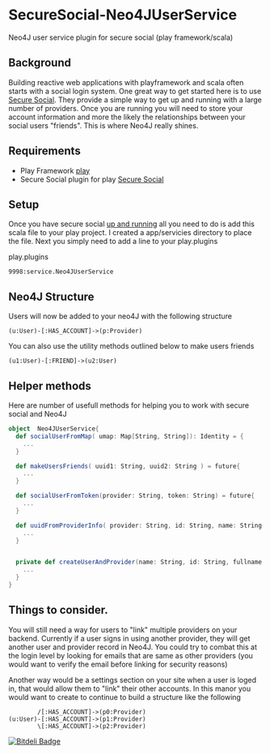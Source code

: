 SecureSocial-Neo4JUserService
=============================

Neo4J user service plugin for secure social (play framework/scala)

## Background
Building reactive web applications with playframework and scala often starts with a social login system.  One great way to get started here is to use [Secure Social](http://securesocial.ws/).  They provide a simple way to get up and running with a large number of providers.  Once you are running you will need to store your account information and more the likely the relationships between your social users "friends".  This is where Neo4J really shines.

## Requirements 
* Play Framework [play](http://www.playframework.com/)
* Secure Social plugin for play [Secure Social](http://securesocial.ws/)

## Setup
Once you have secure social [up and running](http://securesocial.ws/guide/getting-started.html) all you need to do is add this scala file to your play project.  I created a app/servicies directory to place the file.  Next you simply need to add a line to your play.plugins

play.plugins
```
9998:service.Neo4JUserService
```

## Neo4J Structure
Users will now be added to your neo4J with the following structure

```
(u:User)-[:HAS_ACCOUNT]->(p:Provider)
```

You can also use the utility methods outlined below to make users friends
```
(u1:User)-[:FRIEND]->(u2:User)
```



## Helper methods

Here are number of usefull methods for helping you to work with secure social and Neo4J

```scala
object  Neo4JUserService{
  def socialUserFromMap( umap: Map[String, String]): Identity = {
    ...
  }

  def makeUsersFriends( uuid1: String, uuid2: String ) = future{
    ...
  }

  def socialUserFromToken(provider: String, token: String) = future{
    ...
  }

  def uuidFromProviderInfo( provider: String, id: String, name: String = "" ) = future {
    ...
  }


  private def createUserAndProvider(name: String, id: String, fullname: String) = {
    ...
  }
}

```

## Things to consider.

You will still need a way for users to "link" multiple providers on your backend.  Currently if a user signs in using another provider, they will get another user and provider record in Neo4J.  You could try to combat this at the login level by looking for emails that are same as other providers (you would want to verify the email before linking for security reasons)

Another way would be a settings section on your site when a user is loged in, that would allow them to "link" their other accounts.  In this manor you would want to create to continue to build a structure like the following

```   
        /[:HAS_ACCOUNT]->(p0:Provider)
(u:User)-[:HAS_ACCOUNT]->(p1:Provider)
        \[:HAS_ACCOUNT]->(p2:Provider)
```


[![Bitdeli Badge](https://d2weczhvl823v0.cloudfront.net/coreyauger/securesocial-neo4juserservice/trend.png)](https://bitdeli.com/free "Bitdeli Badge")

